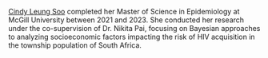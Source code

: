 [Cindy Leung Soo](https://www.linkedin.com/in/cindy-leung-soo/) completed her Master of Science in Epidemiology at McGill University between 2021 and 2023. She conducted her research under the co-supervision of Dr. Nikita Pai, focusing on Bayesian approaches to analyzing socioeconomic factors impacting the risk of HIV acquisition in the township population of South Africa.

